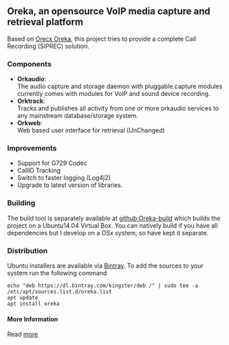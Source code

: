 ## Oreka, an opensource VoIP media capture and retrieval platform

Based on [Orecx Oreka](http://www.orecx.com/open-source/), this project tries to provide a complete Call Recording (SIPREC) solution.  

### Components
- **Orkaudio**:  
    The audio capture and storage daemon with pluggable capture modules currently comes with modules for VoIP and sound device recording.
- **Orktrack**:  
    Tracks and publishes all activity from one or more orkaudio services to any mainstream database/storage system.
- **Orkweb**:   
    Web based user interface for retrieval (UnChanged)
    
### Improvements

- Support for G729 Codec  
- CallID Tracking   
- Switch to faster logging (Log4j2)
- Upgrade to latest version of libraries.

### Building

The build tool is separately available at [github:Oreka-build](https://github.com/kingster/oreka-build) which builds the project on a Ubuntu14.04 Virtual Box. 
You can natively build if you have all dependencies but I develop on a OSx system, so have kept it separate.

### Distribution

Ubuntu installers are available via [Bintray](https://bintray.com/kingster/deb/oreka). To add the sources to your system run the following command
```
echo "deb https://dl.bintray.com/kingster/deb /" | sudo tee -a /etc/apt/sources.list.d/oreka.list
apt update
apt install oreka
```

#### More Information
Read [more](README.txt)
